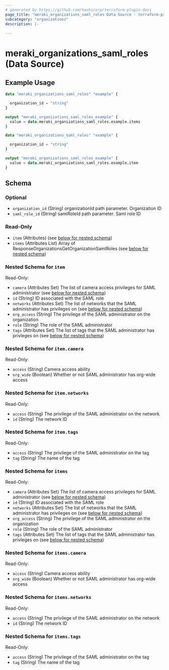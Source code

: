 ```yaml
---
# generated by https://github.com/hashicorp/terraform-plugin-docs
page_title: "meraki_organizations_saml_roles Data Source - terraform-provider-meraki"
subcategory: "organizations"
description: |-
  
---
```


# meraki_organizations_saml_roles (Data Source)



## Example Usage

```terraform
data "meraki_organizations_saml_roles" "example" {

  organization_id = "string"
}

output "meraki_organizations_saml_roles_example" {
  value = data.meraki_organizations_saml_roles.example.items
}

data "meraki_organizations_saml_roles" "example" {

  organization_id = "string"
}

output "meraki_organizations_saml_roles_example" {
  value = data.meraki_organizations_saml_roles.example.item
}
```

<!-- schema generated by tfplugindocs -->
## Schema

### Optional

- `organization_id` (String) organizationId path parameter. Organization ID
- `saml_role_id` (String) samlRoleId path parameter. Saml role ID

### Read-Only

- `item` (Attributes) (see [below for nested schema](#nestedatt--item))
- `items` (Attributes List) Array of ResponseOrganizationsGetOrganizationSamlRoles (see [below for nested schema](#nestedatt--items))

<a id="nestedatt--item"></a>
### Nested Schema for `item`

Read-Only:

- `camera` (Attributes Set) The list of camera access privileges for SAML administrator (see [below for nested schema](#nestedatt--item--camera))
- `id` (String) ID associated with the SAML role
- `networks` (Attributes Set) The list of networks that the SAML administrator has privileges on (see [below for nested schema](#nestedatt--item--networks))
- `org_access` (String) The privilege of the SAML administrator on the organization
- `role` (String) The role of the SAML administrator
- `tags` (Attributes Set) The list of tags that the SAML administrator has privleges on (see [below for nested schema](#nestedatt--item--tags))

<a id="nestedatt--item--camera"></a>
### Nested Schema for `item.camera`

Read-Only:

- `access` (String) Camera access ability
- `org_wide` (Boolean) Whether or not SAML administrator has org-wide access


<a id="nestedatt--item--networks"></a>
### Nested Schema for `item.networks`

Read-Only:

- `access` (String) The privilege of the SAML administrator on the network
- `id` (String) The network ID


<a id="nestedatt--item--tags"></a>
### Nested Schema for `item.tags`

Read-Only:

- `access` (String) The privilege of the SAML administrator on the tag
- `tag` (String) The name of the tag



<a id="nestedatt--items"></a>
### Nested Schema for `items`

Read-Only:

- `camera` (Attributes Set) The list of camera access privileges for SAML administrator (see [below for nested schema](#nestedatt--items--camera))
- `id` (String) ID associated with the SAML role
- `networks` (Attributes Set) The list of networks that the SAML administrator has privileges on (see [below for nested schema](#nestedatt--items--networks))
- `org_access` (String) The privilege of the SAML administrator on the organization
- `role` (String) The role of the SAML administrator
- `tags` (Attributes Set) The list of tags that the SAML administrator has privleges on (see [below for nested schema](#nestedatt--items--tags))

<a id="nestedatt--items--camera"></a>
### Nested Schema for `items.camera`

Read-Only:

- `access` (String) Camera access ability
- `org_wide` (Boolean) Whether or not SAML administrator has org-wide access


<a id="nestedatt--items--networks"></a>
### Nested Schema for `items.networks`

Read-Only:

- `access` (String) The privilege of the SAML administrator on the network
- `id` (String) The network ID


<a id="nestedatt--items--tags"></a>
### Nested Schema for `items.tags`

Read-Only:

- `access` (String) The privilege of the SAML administrator on the tag
- `tag` (String) The name of the tag
